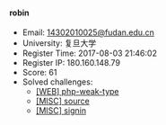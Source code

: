 #### robin  

* Email: 14302010025@fudan.edu.cn  
* University: 复旦大学  
* Register Time: 2017-08-03 21:46:02  
* Register IP: 180.160.148.79  
* Score: 61  
* Solved challenges: 
  * [[WEB] php-weak-type](https://github.com/SniperOJ/Challenges/blob/master/web/php-weak-type.json)  
  * [[MISC] source](https://github.com/SniperOJ/Challenges/blob/master/misc/source.json)  
  * [[MISC] signin](https://github.com/SniperOJ/Challenges/blob/master/misc/signin.json)  
